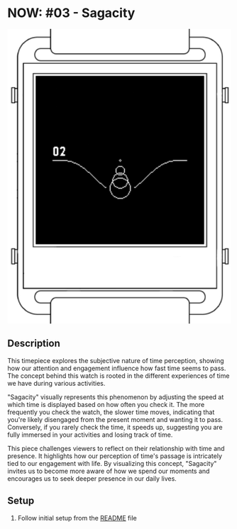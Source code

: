 # NOW: #03 - Sagacity

![Sagacity](img/sagacity.jpg)

## Description

This timepiece explores the subjective nature of time perception, showing how our attention and engagement influence how fast time seems to pass. The concept behind this watch is rooted in the different experiences of time we have during various activities.

"Sagacity" visually represents this phenomenon by adjusting the speed at which time is displayed based on how often you check it. The more frequently you check the watch, the slower time moves, indicating that you're likely disengaged from the present moment and wanting it to pass. Conversely, if you rarely check the time, it speeds up, suggesting you are fully immersed in your activities and losing track of time.

This piece challenges viewers to reflect on their relationship with time and presence. It highlights how our perception of time's passage is intricately tied to our engagement with life. By visualizing this concept, "Sagacity" invites us to become more aware of how we spend our moments and encourages us to seek deeper presence in our daily lives.

## Setup
1. Follow initial setup from the [README](../README.md) file